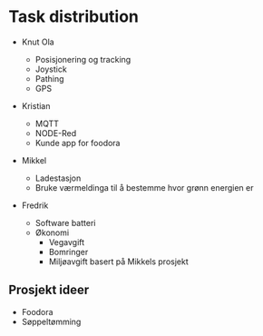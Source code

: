 # Task distribution

- Knut Ola

  - Posisjonering og tracking
  - Joystick
  - Pathing
  - GPS

- Kristian
  - MQTT
  - NODE-Red
  - Kunde app for foodora
- Mikkel
  - Ladestasjon
  - Bruke værmeldinga til å bestemme hvor grønn energien er
- Fredrik
  - Software batteri
  - Økonomi
    - Vegavgift
    - Bomringer
    - Miljøavgift basert på Mikkels prosjekt

## Prosjekt ideer

- Foodora
- Søppeltømming
